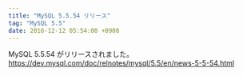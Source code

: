 ```yaml
---
title: "MySQL 5.5.54 リリース"
tag: "MySQL 5.5"
date: 2016-12-12 05:54:00 +0900
---
```


MySQL 5.5.54 がリリースされました。<br>
https://dev.mysql.com/doc/relnotes/mysql/5.5/en/news-5-5-54.html<br>
<br>

